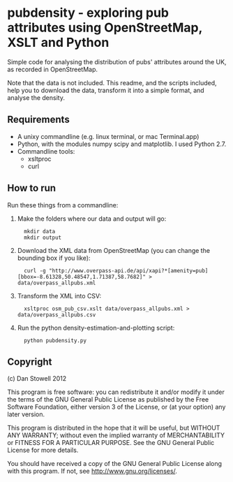 pubdensity - exploring pub attributes using OpenStreetMap, XSLT and Python
==========

Simple code for analysing the distribution of pubs' attributes around the UK, as recorded in OpenStreetMap.

Note that the data is not included. This readme, and the scripts included, help you to download the data,
transform it into a simple format, and analyse the density.

Requirements
------------

* A unixy commandline (e.g. linux terminal, or mac Terminal.app)
* Python, with the modules numpy scipy and matplotlib. I used Python 2.7.
* Commandline tools:
   * xsltproc
   * curl

How to run
----------

Run these things from a commandline:

1. Make the folders where our data and output will go:

         mkdir data
         mkdir output

2. Download the XML data from OpenStreetMap (you can change the bounding box if you like):

         curl -g "http://www.overpass-api.de/api/xapi?*[amenity=pub][bbox=-8.61328,50.48547,1.71387,58.7682]" > data/overpass_allpubs.xml

3. Transform the XML into CSV:

         xsltproc osm_pub_csv.xslt data/overpass_allpubs.xml > data/overpass_allpubs.csv

4. Run the python density-estimation-and-plotting script:

         python pubdensity.py

Copyright
---------
(c) Dan Stowell 2012

This program is free software: you can redistribute it and/or modify
it under the terms of the GNU General Public License as published by
the Free Software Foundation, either version 3 of the License, or
(at your option) any later version.

This program is distributed in the hope that it will be useful,
but WITHOUT ANY WARRANTY; without even the implied warranty of
MERCHANTABILITY or FITNESS FOR A PARTICULAR PURPOSE.  See the
GNU General Public License for more details.

You should have received a copy of the GNU General Public License
along with this program.  If not, see <http://www.gnu.org/licenses/>.

